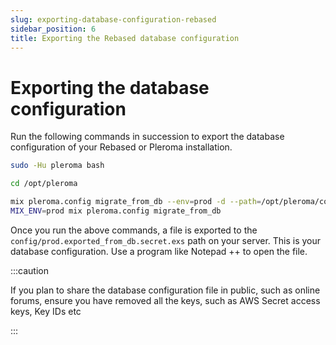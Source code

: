 ```yaml
---
slug: exporting-database-configuration-rebased
sidebar_position: 6
title: Exporting the Rebased database configuration
---
```


# Exporting the database configuration

Run the following commands in succession to export the database configuration of your Rebased or Pleroma installation.

```bash
sudo -Hu pleroma bash
```
```bash
cd /opt/pleroma
```
```bash
mix pleroma.config migrate_from_db --env=prod -d --path=/opt/pleroma/config/export_prod.secret.exs
MIX_ENV=prod mix pleroma.config migrate_from_db
```
Once you run the above commands, a file is exported to the `config/prod.exported_from_db.secret.exs` path on your server. This is your database configuration. Use a program like Notepad ++ to open the file.

:::caution

If you plan to share the database configuration file in public, such as online forums, ensure you have removed all the keys, such as AWS Secret access keys, Key IDs etc

:::

